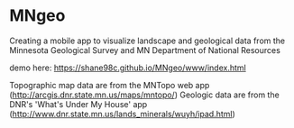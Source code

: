 # MNgeo
Creating a mobile app to visualize landscape and geological data from the Minnesota Geological Survey and MN Department of National Resources

demo here: https://shane98c.github.io/MNgeo/www/index.html

Topographic map data are from the MNTopo web app (http://arcgis.dnr.state.mn.us/maps/mntopo/)
Geologic data are from the DNR's 'What's Under My House' app (http://www.dnr.state.mn.us/lands_minerals/wuyh/ipad.html)
